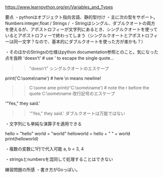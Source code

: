https://www.learnpython.org/en/Variables_and_Types

要点
・pythonはオブジェクト指向言語、静的型付け
・主に次の型をサポート。Numbers:integer,float / Strings /
・Stringはシングル、ダブルクオートの両方を使えるが、アポストロフィーが文字列にあるとき、シングルクオートを使っているとアポストロフィーで終わってしまう（シングルクオートとアポストロフィーは同一文字？なので、基本的にダブルクオートを使った方が楽かも？）

・そのほかのStringsの仕様はpython documentation参照とのこと。気になった点を抜粋
'doesn't'  # use ' to escape the single quote...
>>"doesn't"
シングルクオートのエスケープ

print('C:\some\name')  # here \n means newline!
>>C:\some
ame
print(r'C:\some\name')  # note the r before the quote
>>C:\some\name
改行記号のエスケープ

'"Yes," they said.'
>>'"Yes," they said.'
ダブルクオートは万能ではない

・文字列にも単純な演算子を適用できる

hello = "hello"
world = "world"
helloworld = hello + " " + world
print(helloworld)

・複数の変数に1行で代入可能
a, b = 3, 4

・stringsとnumbersを混同して処理することはできない 

練習問題の所感
・書き方がGoっぽい。